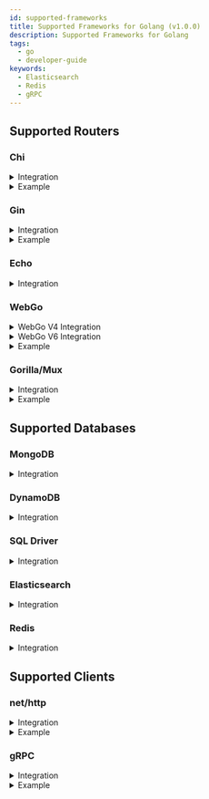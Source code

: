 ```yaml
---
id: supported-frameworks
title: Supported Frameworks for Golang (v1.0.0)
description: Supported Frameworks for Golang
tags:
  - go
  - developer-guide
keywords:
  - Elasticsearch
  - Redis
  - gRPC
---
```


## Supported Routers

### Chi

<details>
<summary>Integration</summary>

```go
r := chi.NewRouter()
r.Use(kchi.ChiMiddlewareV5(k))
```

</details>
<details>
<summary>Example</summary>

```go
import(
  "github.com/keploy/go-sdk/integrations/kchi"
	"github.com/keploy/go-sdk/keploy"
	"github.com/go-chi/chi"
)

func main(){
    r := chi.NewRouter()
    port := "8080"
    k := keploy.New(keploy.Config{
            App: keploy.AppConfig{
                Name: "my_app",
                Port: port,
            },
            Server: keploy.ServerConfig{
                URL: "http://localhost:6789/api",
            },
            })
    r.Use(kchi.ChiMiddlewareV5(k))
    http.ListenAndServe(":" + port, r)
}
```

</details>

### Gin

<details>
<summary>Integration</summary>

```go
r:=gin.New()
kgin.GinV1(k, r)
```

</details>
<details>
<summary>Example</summary>

```go
import(
  "github.com/keploy/go-sdk/integrations/kgin/v1"
	"github.com/keploy/go-sdk/keploy"
)

func main(){
	r:=gin.New()
	port := "8080"
	k := keploy.New(keploy.Config{
	  App: keploy.AppConfig{
	      Name: "my_app",
	      Port: port,
	  },
	  Server: keploy.ServerConfig{
	      URL: "http://localhost:6789/api",
	  },
	})
	kgin.GinV1(k, r)
	r.Run(":" + port)
}
```

</details>

### Echo

<details>
<summary>Integration</summary>

```go
import(
  "github.com/keploy/go-sdk/integrations/kecho/v4"
	"github.com/keploy/go-sdk/keploy"
	"github.com/labstack/echo/v4"
)

func main(){
    e := echo.New()
    port := "8080"
    k := keploy.New(keploy.Config{
      App: keploy.AppConfig{
          Name: "my-app",
          Port: port,
      },
      Server: keploy.ServerConfig{
          URL: "http://localhost:6789/api",
      },
    })
    e.Use(kecho.EchoMiddlewareV4(k))
    e.Start(":" + port)
}
```

</details>

### WebGo

<details>
<summary>WebGo V4 Integration</summary>

```go
router := webgo.NewRouter(cfg, getRoutes())
router.Use(kwebgo.WebgoMiddlewareV4(k))
router.Start()
```

</details>

<details>
<summary>WebGo V6 Integration</summary>

```go
router := webgo.NewRouter(cfg, getRoutes())
router.Use(kwebgo.WebgoMiddlewareV6(k))
router.Start()
```

</details>

<details>
<summary>Example</summary>

```go
import(
  "github.com/keploy/go-sdk/integrations/kwebgo/v4"
	"github.com/keploy/go-sdk/keploy"
	"github.com/bnkamalesh/webgo/v4"
)

func main(){
    port := "8080"
    k := keploy.New(keploy.Config{
      App: keploy.AppConfig{
          Name: "my-app",
          Port: port,
      },
      Server: keploy.ServerConfig{
          URL: "http://localhost:6789/api",
      },
    })
    router := webgo.NewRouter(&webgo.Config{
		Host:         "",
		Port:         port,
		ReadTimeout:  15 * time.Second,
		WriteTimeout: 60 * time.Second,
	}, []*webgo.Route{})
    router.Use(kwebgo.WebgoMiddlewareV4(k))
    router.Start()
}
```

</details>

### Gorilla/Mux

<details>
<summary>Integration</summary>

```go
r := mux.NewRouter()
r.Use(kmux.MuxMiddleware(k))
```

</details>

<details>
<summary>Example</summary>

```go
import(
  "github.com/keploy/go-sdk/integrations/kmux"
	"github.com/keploy/go-sdk/keploy"
	"github.com/gorilla/mux"
  "net/http"
)

func main(){
    r := mux.NewRouter()
    port := "8080"
    k := keploy.New(keploy.Config{
      App: keploy.AppConfig{
          Name: "my-app",
          Port: port,
      },
      Server: keploy.ServerConfig{
          URL: "http://localhost:6789/api",
      },
    })
    r.Use(kmux.MuxMiddleware(k))
    http.ListenAndServe(":"+port, r)
}
```

</details>

## Supported Databases

### MongoDB

<details>
<summary>Integration</summary>

```go
import("github.com/keploy/go-sdk/integrations/kmongo")

db  := client.Database("testDB")
col := kmongo.NewCollection(db.Collection("Demo-Collection"))
```

Following operations are supported:

- FindOne - Err and Decode method of mongo.SingleResult
- Find - Next, TryNext, Err, Close, All and Decode methods of mongo.cursor
- InsertOne
- InsertMany
- UpdateOne
- UpdateMany
- DeleteOne
- DeleteMany
- CountDocuments
- Distinct
- Aggregate - Next, TryNext, Err, Close, All and Decode methods of mongo.cursor

</details>

### DynamoDB

<details>
<summary>Integration</summary>

```go
import("github.com/keploy/go-sdk/integrations/kddb")

client := kddb.NewDynamoDB(dynamodb.New(sess))
```

Following operations are supported:

- QueryWithContext
- GetItemWithContext
- PutItemWithContext

</details>

### SQL Driver

<details>
<summary>Integration</summary>

Keploy inplements most of the sql driver's interface for mocking the outputs of sql queries which are called from your API handler.

Since, keploy uses request context for mocking outputs of SQL queries thus, SQL methods having request context as parameter should be called from API handler.

#### v1

This version records the outputs and store them as binary in exported yaml files

#### v2

This version records and stores the outputs as readable/editable format in exported yaml file.
Sample:

```yaml
version: api.keploy.io/v1beta1
kind: SQL
name: Sample-App # App_Id from keploy config or mock name from mock.Config
spec:
  metadata:
    name: SQL
    operation: QueryContext.Close
    type: SQL_DB
  type: table
  table:
    cols:
      - name: id
        type: int64
        precision: 0
        scale: 0
      - name: uuid
        type: "[]uint8"
        precision: 0
        scale: 0
      - name: name
        type: string
        precision: 0
        scale: 0
    rows:
      - "[`3` | `[50 101 101]` | `qwertt2` | ]"
  int: 0
  error:
    - nil
    - nil
```

Here is an example for postgres driver and binary encoded outputs -

```go
    import (
        "github.com/keploy/go-sdk/integrations/ksql/v1" // the outputs of sql queries are stored as binary encoded in exported yaml files
        "github.com/lib/pq"
    )
    func main(){
        // Register keploy sql driver to database/sql package.
        driver := ksql.Driver{Driver: pq.Driver{}}
		sql.Register("keploy", &driver)

        pSQL_URI := fmt.Sprintf("host=%s user=%s dbname=%s sslmode=disable password=%s port=%s", "localhost", "postgres", "Book_Keeper", "8789", "5432")
        // keploy driver will internally open the connection using dataSourceName string parameter
        db, err := sql.Open("keploy", pSQL_URI)
        if err!=nil{
            log.Fatal(err)
        } else {
            fmt.Println("Successfully connected to postgres")
        }
        defer db.Close

        r:=gin.New()
        kgin.GinV1(kApp, r)
        r.GET("/gin/:color/*type", func(c *gin.Context) {
            // ctx parameter of PingContext should be request context.
            err = db.PingContext(r.Context())
            if err!=nil{
                log.Fatal(err)
            }
            id := 47
            result, err := db.ExecContext(r.Context(), "UPDATE balances SET balance = balance + 10 WHERE user_id = ?", id)
            if err != nil {
                log.Fatal(err)
            }
        }))
    }
```

> Its compatible with gORM. To integrate with gORM set DisableAutomaticPing of gorm.Config to true. Also pass request context to methods as params.
> Example for gORM with GCP-Postgres driver:

```go
    import (
		gcppostgres "github.com/GoogleCloudPlatform/cloudsql-proxy/proxy/dialers/postgres"
        "github.com/keploy/go-sdk/integrations/ksql/v1" // the outputs of sql queries are stored as binary encoded in exported yaml files
        "gorm.io/driver/postgres"
	    "gorm.io/gorm"
    )
    type Person struct {
        gorm.Model
        Name  string
        Email string `gorm:"typevarchar(100);unique_index"`
        Books []Book
    }
    type Book struct {
        gorm.Model
        Title      string
        Author     string
        CallNumber int64 `gorm:"unique_index"`
        PersonID   int
    }
    func main(){
        // Register keploy sql driver to database/sql package.
        driver := ksql.Driver{Driver: gcppostgres.Driver{}}
        sql.Register("keploy", &driver)

        pSQL_URI := fmt.Sprintf("host=%s user=%s dbname=%s sslmode=disable password=%s", GCPHost, "postgres", "Book_Keeper", "8789", "5432")

        // set DisableAutomaticPing to true so that .
        pSQL_DB, err :=  gorm.Open( postgres.New(postgres.Config{
                DriverName: "keploy",
                DSN: pSQL_URI
            }), &gorm.Config{
                DisableAutomaticPing: true
        }
        pSQL_DB.AutoMigrate(&Person{})
        pSQL_DB.AutoMigrate(&Book{})
        r:=gin.New()
        kgin.GinV1(kApp, r)
        r.GET("/gin/:color/*type", func(c *gin.Context) {
            // set the context of *gorm.DB with request's context of http Handler function before queries.
            pSQL_DB = pSQL_DB.WithContext(c.Request.Context())
            // Find
            var (
                people []Book
            )
            x := pSQL_DB.Find(&people)
        }))
    }
```

<!-- Its compatible with gORM.  -->
</details>

<!--
<details>
<summary>Example</summary>

```go
    pSQL_URI := fmt.Sprintf("host=%s user=%s dbname=%s sslmode=disable password=%s port=%s", "localhost", "postgres", "Book_Keeper", "8789", "5432")
    // set DisableAutomaticPing to true for capturing and replaying the outputs of querries stored in requests context.
    pSQL_DB, err :=  gorm.Open(postgres.New(postgres.Config{DriverName: "keploy", DSN: pSQL_URI}), &gorm.Config{ DisableAutomaticPing: true })
    if err!=nil{
        log.Fatal(err)
    } else {
	fmt.Println("Successfully connected to postgres")
    }
    r:=gin.New()
    kgin.GinV1(kApp, r)
    r.GET("/gin/:color/*type", func(c *gin.Context) {
        // set the context of *gorm.DB with request's context of http Handler function before queries.
        pSQL_DB = pSQL_DB.WithContext(r.Context())
	// Find
	var (
		people []Book
	)
	x := pSQL_DB.Find(&people)
    }))
```
</details> -->

### Elasticsearch

<details>
<summary>Integration</summary>

The elastic-search client uses http client to do CRUD operations.
There is a Transport field in `elasticsearch.config` which allows you to
completely replace the default HTTP client used by the package.
So, we use `khttp` as an interceptor and assign it to the Transport field.

Here is an example of making elastic search client with keploy's http interceptor -

```go
import (
	"net/http"
	"github.com/elastic/go-elasticsearch/v8"
	"github.com/keploy/go-sdk/integrations/khttpclient"
)

func ConnectWithElasticsearch(ctx context.Context) *elasticsearch.Client {
	// integrate http with keploy
	interceptor := khttpclient.NewInterceptor(http.DefaultTransport)
	newClient, err := elasticsearch.NewClient(elasticsearch.Config{
		Addresses: []string{
			"http://localhost:9200",
		},
		// use khttp as custom http client
		Transport: interceptor,
	})
	if err != nil {
		panic(err)
	}
	return newClient
}


```

> The heavy operations like bulk indexing will take time depending on the configuration of the machine on which the keploy is running.

</details>

### Redis

<details>
<summary>Integration</summary>

```go
import(
    "context"
	"time"
	"github.com/go-redis/redis/v8"
    "github.com/keploy/go-sdk/integrations/kredis"
)

type redisCache struct {
	host    string
	db      int
	expires time.Duration
}

func (cache *redisCache) getClient() redis.UniversalClient {
	client := redis.NewClient(&redis.Options{
		Addr:     cache.host,
		Password: "",
		DB:       cache.db,
	})
	return kredis.NewRedisClient(client)
}
```

Following operations are supported:

- Get
- Set
- Del

</details>

## Supported Clients

### net/http

<details>
<summary>Integration</summary>

```go
interceptor := khttpclient.NewInterceptor(http.DefaultTransport)
client := http.Client{
    Transport: interceptor,
}
```

</details>

<details>
<summary>Example</summary>

```go
import("github.com/keploy/go-sdk/integrations/khttpclient")

func main(){
	// initialize a gorilla mux
	r := mux.NewRouter()
	// keploy config
	port := "8080"
	kApp := keploy.New(keploy.Config{
		App: keploy.AppConfig{
			Name: "Mux-Demo-app",
			Port: port,
		},
		Server: keploy.ServerConfig{
			URL: "http://localhost:6789/api",
		},
	})
	// configure mux for integeration with keploy
	kmux.Mux(kApp, r)
	// configure http client with keploy's interceptor
	interceptor := khttpclient.NewInterceptor(http.DefaultTransport)
	client := http.Client{
		Transport: interceptor,
	}

	r.HandleFunc("/mux/httpGet",func (w http.ResponseWriter, r *http.Request)  {
		// SetContext should always be called once in a http handler before http.Client's Get or Post or Head or PostForm method.
        // Passing requests context as parameter.
		interceptor.SetContext(r.Context())
		// make Get, Post, etc request to external http service
		resp, err := client.Get("https://example.com/getDocs")
		if err != nil {
			log.Fatal(err)
		}
		defer resp.Body.Close()
		body, err := io.ReadAll(resp.Body)
		fmt.Println("BODY : ", body)
	})

	r.HandleFunc("/mux/httpDo", func(w http.ResponseWriter, r *http.Request){
		putBody, _ := json.Marshal(map[string]interface{}{
		    "name":  "Ash",
		    "age": 21,
		    "city": "Palet town",
		})
		PutBody := bytes.NewBuffer(putBody)
		// Use handler request's context or SetContext before http.Client.Do method call
		req,err := http.NewRequestWithContext(r.Context(), http.MethodPut, "https://example.com/updateDocs", PutBody)
		req.Header.Set("Content-Type", "application/json; charset=utf-8")
		if err!=nil{
		    log.Fatal(err)
		}
		resp,err := cl.Do(req)
		if err!=nil{
		    log.Fatal(err)
		}
		defer resp.Body.Close()
		body, err := io.ReadAll(resp.Body)
		if err!=nil{
		    log.Fatal(err)
		}
		fmt.Println(" response Body: ", string(body))

	})

	// gcp compute API integeration
	client, err := google.DefaultClient(context.TODO(), compute.ComputeScope)
	if err != nil {
		fmt.Println(err)
	}
	// add keploy interceptor to gcp httpClient
	intercept := khttpclient.NewInterceptor(client.Transport)
	client.Transport = intercept

	r.HandleFunc("/mux/gcpDo", func(w http.ResponseWriter, r *http.Request){
		computeService, err := compute.NewService(r.Context(), option.WithHTTPClient(client), option.WithCredentialsFile("/Users/abc/auth.json"))
		zoneListCall := computeService.Zones.List(project)
		zoneList, err := zoneListCall.Do()
	})
}
```

> ensure to pass request context to all external requests like http requests, db calls, etc.

</details>

### gRPC

<details>
<summary>Integration</summary>

The outputs of external gRPC calls from API handlers can be mocked by registering keploy's gRPC client interceptor(called WithClientUnaryInterceptor of go-sdk/integrations/kgrpc package).

```go
conn, err := grpc.Dial(address, grpc.WithInsecure(), kgrpc.WithClientUnaryInterceptor(k))
```

</details>

<details>

<summary>Example</summary>

```go
import(
	"github.com/keploy/go-sdk/integrations/kgrpc"
	"github.com/keploy/go-sdk/keploy"
)

func main() {
	port := "8080"
	k := keploy.New(keploy.Config{
	  App: keploy.AppConfig{
		  Name: "my-app",
		  Port: port,
	  },
	  Server: keploy.ServerConfig{
		  URL: "http://localhost:6789/api",
	  },
	})

	// Make gRPC client connection
	conn, err := grpc.Dial(address, grpc.WithInsecure(), kgrpc.WithClientUnaryInterceptor(k))
}
```

> Currently streaming is not yet supported.

</details>
